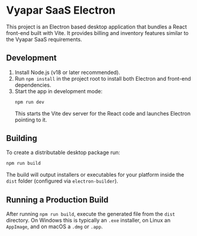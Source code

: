 # Vyapar SaaS Electron

This project is an Electron based desktop application that bundles a React front-end built with Vite. It provides billing and inventory features similar to the Vyapar SaaS requirements.

## Development

1. Install Node.js (v18 or later recommended).
2. Run `npm install` in the project root to install both Electron and front-end dependencies.
3. Start the app in development mode:
   ```bash
   npm run dev
   ```
   This starts the Vite dev server for the React code and launches Electron pointing to it.

## Building

To create a distributable desktop package run:

```bash
npm run build
```

The build will output installers or executables for your platform inside the `dist` folder (configured via `electron-builder`).

## Running a Production Build

After running `npm run build`, execute the generated file from the `dist` directory. On Windows this is typically an `.exe` installer, on Linux an `AppImage`, and on macOS a `.dmg` or `.app`.
